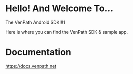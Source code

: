 # Hello! And Welcome To...

The VenPath Android SDK!!!1

Here is where you can find the VenPath SDK & sample app.

# Documentation

https://docs.venpath.net
